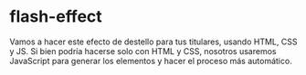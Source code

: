 # flash-effect
Vamos a hacer este efecto de destello para tus titulares, usando HTML, CSS y JS. Si bien podría hacerse solo con HTML y CSS, nosotros usaremos JavaScript para generar los elementos y hacer el proceso más automático.
